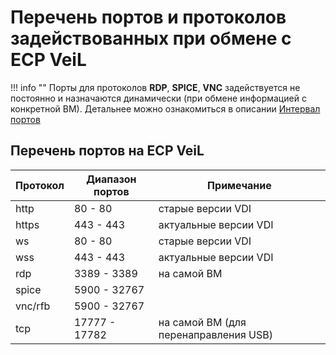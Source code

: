 # Перечень портов и протоколов задействованных при обмене с ECP VeiL

!!! info ""
    Порты для протоколов **RDP**, **SPICE**, **VNC** задействуется не постоянно и назначаются динамически
    (при обмене информацией с конкретной ВМ). Детальнее можно ознакомиться в описании 
    [Интервал портов](https://veil.mashtab.org/docs/base/operator_guide/domains/terminal)

## Перечень портов на ECP VeiL

| Протокол | Диапазон портов | Примечание                            |
|----------|-----------------|---------------------------------------|
| http     | 80 - 80         | старые версии VDI                     |
| https    | 443 - 443       | актуальные версии VDI                 |
| ws       | 80 - 80         | старые версии VDI                     |
| wss      | 443 - 443       | актуальные версии VDI                 |
| rdp      | 3389 - 3389     | на самой ВМ                           |
| spice    | 5900 - 32767    |                                       |
| vnc/rfb  | 5900 - 32767    |                                       |
| tcp      | 17777 - 17782   | на самой ВМ (для перенаправления USB) |
